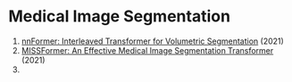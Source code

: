 # Medical Image Segmentation
1. [nnFormer: Interleaved Transformer for Volumetric Segmentation](https://arxiv.org/abs/2109.03201) (2021)
2. [MISSFormer: An Effective Medical Image Segmentation Transformer](https://arxiv.org/abs/2109.07162) (2021)
3. 
